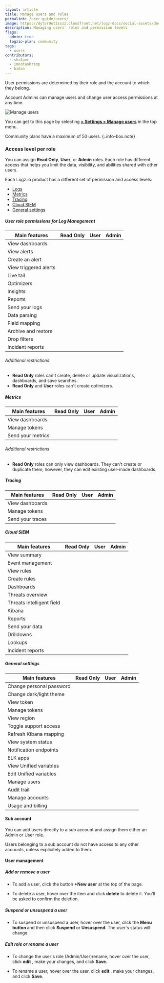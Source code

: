 ```yaml
---
layout: article
title: Manage users and roles
permalink: /user-guide/users/
image: https://dytvr9ot2sszz.cloudfront.net/logz-docs/social-assets/docs-social.jpg
description: Managing users' roles and permission levels
flags:
  admin: true
  logzio-plan: community
tags:
  - users
contributors:
  - shalper
  - imnotashrimp
  - hidan
---
```


User permissions are determined by their role and the account to which they belong.

Account Admins can manage users and change user access permissions at any time.

![Manage users](https://dytvr9ot2sszz.cloudfront.net/logz-docs/access-and-authentication/manage-users-demo.png)

You can get to this page
by selecting [**<i class="li li-gear"></i> > Settings > Manage users**](https://app.logz.io/#/dashboard/settings/manage-users)
in the top menu.

Community plans have a maximum of 50 users.
{:.info-box.note}

### Access level per role

You can assign **Read Only**, **User**, or **Admin** roles. Each role has different access that helps you limit the data, visibility, and abilities shared with other users.

Each Logz.io product has a different set of permission and access levels:

* [Logs](/user-guide/users/#logs)
* [Metrics](/user-guide/users/#metrics)
* [Tracing](/user-guide/users/#tracing)
* [Cloud SIEM](/user-guide/users/#cloud-siem)
* [General settings](/user-guide/users/#general-settings)

##### User role permissions for Log Management


| **Main features**                       | Read Only | User | Admin |
|-----------------------------------------|-----------|------|-------|
| View dashboards                         | <i class="fas fa-check"></i>         | <i class="fas fa-check"></i>    | <i class="fas fa-check"></i>     |
| View alerts                             | <i class="fas fa-check"></i>         | <i class="fas fa-check"></i>    | <i class="fas fa-check"></i>     |
| Create an alert                         |           | <i class="fas fa-check"></i>    | <i class="fas fa-check"></i>     |
| View triggered alerts                   | <i class="fas fa-check"></i>         | <i class="fas fa-check"></i>    | <i class="fas fa-check"></i>     |
| Live tail                               | <i class="fas fa-check"></i>         | <i class="fas fa-check"></i>    | <i class="fas fa-check"></i>     |
| Optimizers                              |           | <i class="fas fa-check"></i>    | <i class="fas fa-check"></i>     |
| Insights                                |           | <i class="fas fa-check"></i>    | <i class="fas fa-check"></i>     |
| Reports                                 |           | <i class="fas fa-check"></i>    | <i class="fas fa-check"></i>     |
| Send your logs                          | <i class="fas fa-check"></i>         | <i class="fas fa-check"></i>    | <i class="fas fa-check"></i>     |
| Data parsing                            |           | <i class="fas fa-check"></i>    | <i class="fas fa-check"></i>     |
| Field mapping                           |           | <i class="fas fa-check"></i>    | <i class="fas fa-check"></i>     |
| Archive and restore                     |           | <i class="fas fa-check"></i>    | <i class="fas fa-check"></i>     |
| Drop filters                            |           | <i class="fas fa-check"></i>    | <i class="fas fa-check"></i>     |
| Incident reports                        |           | <i class="fas fa-check"></i>    | <i class="fas fa-check"></i>     |

###### Additional restrictions

* **Read Only** roles can't create, delete or update visualizations, dashboards, and save searches.
* **Read Only** and **User** roles can't create optimizers.


##### Metrics

| **Main features**                       | Read Only | User | Admin |
|-----------------------------------------|-----------|------|-------|
| View dashboards                         | <i class="fas fa-check"></i>         | <i class="fas fa-check"></i>    | <i class="fas fa-check"></i>     |
| Manage tokens                           |           |      | <i class="fas fa-check"></i>     |
| Send your metrics                       | <i class="fas fa-check"></i>         | <i class="fas fa-check"></i>    | <i class="fas fa-check"></i>     |

###### Additional restrictions

* **Read Only** roles can only view dashboards. They can't create or duplicate them; however, they can edit existing user-made dashboards.

##### Tracing

| **Main features**                       | Read Only | User | Admin |
|-----------------------------------------|-----------|------|-------|
| View dashboards                         | <i class="fas fa-check"></i>         | <i class="fas fa-check"></i>    | <i class="fas fa-check"></i>     |
| Manage tokens                           |           |      | <i class="fas fa-check"></i>     |
| Send your traces                        | <i class="fas fa-check"></i>         | <i class="fas fa-check"></i>    | <i class="fas fa-check"></i>     |

##### Cloud SIEM

| **Main features**                       | Read Only | User | Admin |
|-----------------------------------------|-----------|------|-------|
| View summary                            | <i class="fas fa-check"></i>         | <i class="fas fa-check"></i>    | <i class="fas fa-check"></i>     |
| Event management                        | <i class="fas fa-check"></i>         | <i class="fas fa-check"></i>    | <i class="fas fa-check"></i>     |
| View rules                              | <i class="fas fa-check"></i>         | <i class="fas fa-check"></i>    | <i class="fas fa-check"></i>     |
| Create rules                            |           | <i class="fas fa-check"></i>    | <i class="fas fa-check"></i>     |
| Dashboards                              | <i class="fas fa-check"></i>         | <i class="fas fa-check"></i>    | <i class="fas fa-check"></i>     |
| Threats overview                        | <i class="fas fa-check"></i>         | <i class="fas fa-check"></i>    | <i class="fas fa-check"></i>     |
| Threats intelligent field               | <i class="fas fa-check"></i>         | <i class="fas fa-check"></i>    | <i class="fas fa-check"></i>     |
| Kibana                                  | <i class="fas fa-check"></i>         | <i class="fas fa-check"></i>    | <i class="fas fa-check"></i>     |
| Reports                                 |           | <i class="fas fa-check"></i>    | <i class="fas fa-check"></i>     |
| Send your data                          | <i class="fas fa-check"></i> |  |  |
| Drilldowns                              |           |      | <i class="fas fa-check"></i>     |
| Lookups                                 |           | <i class="fas fa-check"></i>    | <i class="fas fa-check"></i>     |
| Incident reports                        |           | <i class="fas fa-check"></i>    | <i class="fas fa-check"></i>     |


##### General settings

| **Main features**                       | Read Only | User | Admin |
|-----------------------------------------|-----------|------|-------|
| Change personal password                | <i class="fas fa-check"></i>         | <i class="fas fa-check"></i>    | <i class="fas fa-check"></i>     |
| Change dark/light theme                 | <i class="fas fa-check"></i>         | <i class="fas fa-check"></i>    | <i class="fas fa-check"></i>     |
| View token                              |           |      | <i class="fas fa-check"></i>     |
| Manage tokens                           |           |      | <i class="fas fa-check"></i>     |
| View region                             |           |      | <i class="fas fa-check"></i>     |
| Toggle support access                   |           |      | <i class="fas fa-check"></i>     |
| Refresh Kibana mapping                  |           | <i class="fas fa-check"></i>    | <i class="fas fa-check"></i>     |
| View system status                      | <i class="fas fa-check"></i>         | <i class="fas fa-check"></i>    | <i class="fas fa-check"></i>     |
| Notification endpoints                  |           | <i class="fas fa-check"></i>    | <i class="fas fa-check"></i>     |
| ELK apps                                |           | <i class="fas fa-check"></i>    | <i class="fas fa-check"></i>     |
| View Unified variables                  | <i class="fas fa-check"></i>         | <i class="fas fa-check"></i>    | <i class="fas fa-check"></i>     |
| Edit Unified variables                  |           |      | <i class="fas fa-check"></i>     |
| Manage users                            |           |      | <i class="fas fa-check"></i>     |
| Audit trail                             |           |      | <i class="fas fa-check"></i>     |
| Manage accounts                         |           |      | <i class="fas fa-check"></i>     |
| Usage and billing                       |           |      | <i class="fas fa-check"></i>     |


#### Sub account
You can add users directly to a sub account and assign them either an Admin or User role.

Users belonging to a sub account do not have access to any other accounts, unless explicitely added to them.

#### User management

##### Add or remove a user

* To add a user,
  click the button **+New user** at the top of the page.

* To delete a user, hover over the item and click **delete** <i class="li li-trash"></i> to delete it. You'll be asked to confirm the deletion.

##### Suspend or unsuspend a user

* To suspend or unsuspend a user, hover over the user,
click the **Menu button <i class="li li-ellipsis-v"></i>**
and then click **Suspend** or **Unsuspend**. The user's status will change.

##### Edit role or rename a user

* To change the user's role (Admin/User)rename, hover over the user, click **edit** <i class="li li-pencil"></i>, make your changes, and click **Save**.

* To rename a user, hover over the user, click **edit** <i class="li li-pencil"></i>, make your changes, and click **Save**.
